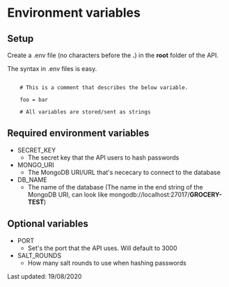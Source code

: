 # Environment variables

## Setup

Create a .env file (no characters before the **.**) in the **root** folder of the API.

The syntax in .env files is easy.

```env

    # This is a comment that describes the below variable.

    foo = bar

    # All variables are stored/sent as strings
```

## Required environment variables

- SECRET_KEY
  - The secret key that the API users to hash passwords
- MONGO_URI
  - The MongoDB URI/URL that's nececary to connect to the database
- DB_NAME
  - The name of the database (The name in the end string of the MongoDB URI, can look like mongodb://localhost:27017/**GROCERY-TEST**)

## Optional variables

- PORT
  - Set's the port that the API uses. Will default to 3000
- SALT_ROUNDS
  - How many salt rounds to use when hashing passwords

Last updated: 19/08/2020
